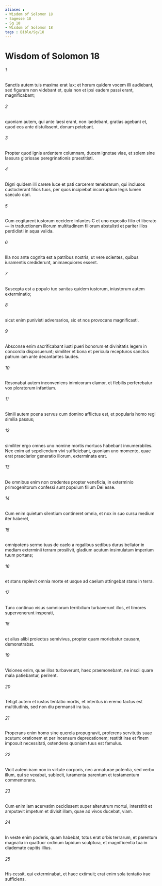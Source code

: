 ```yaml
---
aliases : 
- Wisdom of Solomon 18
- Sagesse 18
- Sg 18
- Wisdom of Solomon 18
tags : Bible/Sg/18
---
```


# Wisdom of Solomon 18

###### 1
Sanctis autem tuis maxima erat lux; et horum quidem vocem illi audiebant, sed figuram non videbant et, quia non et ipsi eadem passi erant, magnificabant;
###### 2
quoniam autem, qui ante laesi erant, non laedebant, gratias agebant et, quod eos ante distulissent, donum petebant.
###### 3
Propter quod ignis ardentem columnam, ducem ignotae viae, et solem sine laesura gloriosae peregrinationis praestitisti.
###### 4
Digni quidem illi carere luce et pati carcerem tenebrarum, qui inclusos custodierant filios tuos, per quos incipiebat incorruptum legis lumen saeculo dari.
###### 5
Cum cogitarent iustorum occidere infantes C et uno exposito filio et liberato — in traductionem illorum multitudinem filiorum abstulisti et pariter illos perdidisti in aqua valida.
###### 6
Illa nox ante cognita est a patribus nostris, ut vere scientes, quibus iuramentis crediderunt, animaequiores essent.
###### 7
Suscepta est a populo tuo sanitas quidem iustorum, iniustorum autem exterminatio;
###### 8
sicut enim punivisti adversarios, sic et nos provocans magnificasti.
###### 9
Absconse enim sacrificabant iusti pueri bonorum et divinitatis legem in concordia disposuerunt; similiter et bona et pericula recepturos sanctos patrum iam ante decantantes laudes.
###### 10
Resonabat autem inconveniens inimicorum clamor, et flebilis perferebatur vox ploratorum infantium.
###### 11
Simili autem poena servus cum domino afflictus est, et popularis homo regi similia passus;
###### 12
similiter ergo omnes uno nomine mortis mortuos habebant innumerabiles. Nec enim ad sepeliendum vivi sufficiebant, quoniam uno momento, quae erat praeclarior generatio illorum, exterminata erat.
###### 13
De omnibus enim non credentes propter veneficia, in exterminio primogenitorum confessi sunt populum filium Dei esse.
###### 14
Cum enim quietum silentium contineret omnia, et nox in suo cursu medium iter haberet,
###### 15
omnipotens sermo tuus de caelo a regalibus sedibus durus bellator in mediam exterminii terram prosilivit, gladium acutum insimulatum imperium tuum portans;
###### 16
et stans replevit omnia morte et usque ad caelum attingebat stans in terra.
###### 17
Tunc continuo visus somniorum terribilium turbaverunt illos, et timores supervenerunt insperati,
###### 18
et alius alibi proiectus semivivus, propter quam moriebatur causam, demonstrabat.
###### 19
Visiones enim, quae illos turbaverunt, haec praemonebant, ne inscii quare mala patiebantur, perirent.
###### 20
Tetigit autem et iustos tentatio mortis, et interitus in eremo factus est multitudinis, sed non diu permansit ira tua.
###### 21
Properans enim homo sine querela propugnavit, proferens servitutis suae scutum: orationem et per incensum deprecationem; restitit irae et finem imposuit necessitati, ostendens quoniam tuus est famulus.
###### 22
Vicit autem iram non in virtute corporis, nec armaturae potentia, sed verbo illum, qui se vexabat, subiecit, iuramenta parentum et testamentum commemorans.
###### 23
Cum enim iam acervatim cecidissent super alterutrum mortui, interstitit et amputavit impetum et divisit illam, quae ad vivos ducebat, viam.
###### 24
In veste enim poderis, quam habebat, totus erat orbis terrarum, et parentum magnalia in quattuor ordinum lapidum sculptura, et magnificentia tua in diademate capitis illius.
###### 25
His cessit, qui exterminabat, et haec extimuit; erat enim sola tentatio irae sufficiens.

